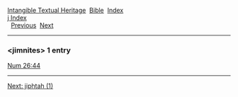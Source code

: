 [Intangible Textual Heritage](../../index)  [Bible](../index) 
[Index](index)   
[j Index](_j_)  
  [Previous](c06266)  [Next](c06268) 

------------------------------------------------------------------------

### &lt;jimnites&gt; 1 entry

[Num 26:44](../kjv/num026.htm#044)  

------------------------------------------------------------------------

[Next: jiphtah (1)](c06268)
